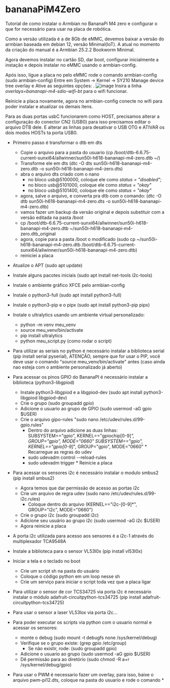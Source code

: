 # bananaPiM4Zero
Tutorial de como instalar o Armbian no BananaPi M4 zero e configurar o que for necessário para usar na placa de robótica.

Como a versão utilizada é a de 8Gb de eMMC, devemos baixar a versão do armbian baseada em debian 12, versão Minimal(IoT). A atual no momento da criação do manual é a Armbian 25.2.2 Bookworm Minimal.

Agora devemos instalar no cartão SD, dar boot, configurar inicialmente a instação e depois instalar no eMMC usando o armbian-config.

Após isso, ligue a placa no pelo eMMC rode o comando armbian-config (sudo armbian-config)
Entre em System -> Kernel -> SY210 Manage device tree overlay e Ative as seguintes opções:
.
![image](https://github.com/user-attachments/assets/436cc935-2355-4c8a-824f-18c14ba28864)
Insira a linha *overlays=bananapi-m4-sdio-wifi-bt* para o wifi funcionar.

Reinicie a placa novamente, agora no armbian-config conecte no wifi para poder instalar e atualizar os demais itens.

Para as duas portas usbC funcionarem como HOST, precisamos alterar a configuração do conector CN2 (USB0) para isso precisamos editar o arquivo DTB dele. E alterar as linhas para desativar o USB OTG e ATIVAR os dois modos HOSTs ta porta USB0.
   * Primeiro passo é transformar o dtb em dts
      * Copie o arquivo para a pasta do usuario (cp /boot/dtb-6.6.75-current-sunxi64/allwinner/sun50i-h618-bananapi-m4-zero.dtb ~/)
      * Transforme ele em dts (dtc -O dts sun50i-h618-bananapi-m4-zero.dtb -o sun50i-h618-bananapi-m4-zero.dts)
      * abra o arquivo dts criado com o nano
         * no bloco usb@5100000, coloque ele como *status = "disabled";*
         * no bloco usb@5101000, coloque ele como *status = "okay"*
         * no bloco usb@5101400, coloque ele como *status = "okay"*
     * agora, salve o arquivo, e converta pra dtb com o comando: (dtc -O dtb sun50i-h618-bananapi-m4-zero.dts -o sun50i-h618-bananapi-m4-zero.dtb)
     * vamos fazer um backup da versão original e depois substituir com a versão editada na pasta /boot
     * cp /boot/dtb-6.6.75-current-sunxi64/allwinner/sun50i-h618-bananapi-m4-zero.dtb ~/sun50i-h618-bananapi-m4-zero.dtb_original
     * agora, copie para a pasta /boot o modificado (sudo cp ~/sun50i-h618-bananapi-m4-zero.dtb /boot/dtb-6.6.75-current-sunxi64/allwinner/sun50i-h618-bananapi-m4-zero.dtb)
     * reiniciei a placa

* Atualize o APT (sudo apt update)
* Instale alguns pacotes iniciais (sudo apt install net-tools i2c-tools)
* Instale o ambiente gráfico XFCE pelo armbian-config
* Instale o python3-full (sudo apt install python3-full)
* Instale o python3-pip e o pipx (sudo apt install python3-pip pipx)
* Instale o ultralytics usando um ambiente virtual personalizado:
    * python -m venv meu_venv
    * source meu_venv/bin/activate  
    * pip install ultralytics
    * python meu_script.py (como rodar o script)
* Para utilizar as seriais no python é necessário instalar a biblioteca serial (pip install serial pyserial), ATENÇÂO, sempre que for usar o PIP, você deve usar o comando "source meu_venv/bin/activate" antes (caso ainda nao esteja com o ambiente personalizado já aberto)
* Para acessar os pinos GPIO do BananaPI é necessário instalar a biblioteca (python3-libgpiod)
     * Instale python3-libgpiod e a libgpiod-dev (sudo apt install python3-libgpiod libgpiod-dev)
     * Crie o grupo (sudo groupadd gpio)
     * Adicione o usuario ao grupo de GPIO (sudo usermod -aG gpio $USER)
     * Crie o arquivo gipo-rules "sudo nano /etc/udev/rules.d/99-gpio.rules"
          * Dentro do arquivo adicione as duas linhas:
             SUBSYSTEM=="gpio", KERNEL=="gpiochip[0-9]*", GROUP="gpio", MODE="0660"
             SUBSYSTEM=="gpio", KERNEL=="gpio[0-9]*", GROUP="gpio", MODE="0660"
      * Recarregue as regras do udev
         * sudo udevadm control --reload-rules
         * sudo udevadm trigger
      * Reinicie a placa
* Para acessar os sensores i2c é necessário instalar o modulo smbus2  (pip install smbus2)
   * Agora temos que dar permissão de acesso as portas i2c
   * Crie um arquivo de regra udev (sudo nano /etc/udev/rules.d/99-i2c.rules)
      * Coloque dentro do arquivo (KERNEL=="i2c-[0-9]*", GROUP="i2c", MODE="0660")
   * Crie o grupo i2c (sudo groupadd i2c) 
   * Adicione seu usuário ao grupo i2c (sudo usermod -aG i2c $USER)
   * Agora reinicie a placa
* A porta i2c utilizada para acesso aos sensores é a i2c-1 através do multiplexador TCA9548A
* Instale a biblioteca para o sensor VL53l0x (pip install vl53l0x)
* Iniciar a tela e o teclado no boot
   * Crie um script sh na pasta do usuário
   * Coloque o código python em um loop nesse sh
   * Crie um serviço para iniciar o script toda vez que a placa ligar


* Para utilizar o sensor de cor TCS34725 via porta i2c é necessário instalar o módulo adafruit-circuitpython-tcs34725 (pip install adafruit-circuitpython-tcs34725)
* Para usar o sensor a laser VL53lox via porta i2c...
* Para poder executar os scripts via python com o usuario normal e acessar os sensores:
   * monte o debug (sudo mount -t debugfs none /sys/kernel/debug)
   * Verifique se o grupo existe: (grep gpio /etc/group)
      * Se não existir, rode: (sudo groupadd gpio)
   * Adicione o usuario ao grupo (sudo usermod -aG gpio $USER)
   * Dê permissão para ao diretório (sudo chmod -R a+r /sys/kernel/debug/gpio)
* Para usar o PWM é necessario fazer um overlay, para isso, baixe o arquivo pwm-pi12.dts, coloque na pasta do usuario e rode o comando
     *

